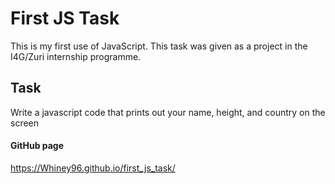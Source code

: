 # First JS Task
This is my first use of JavaScript. This task was given as a project in the I4G/Zuri internship programme.
## Task
Write a javascript code that prints out your name, height, and country on the screen


#### GitHub page
https://Whiney96.github.io/first_js_task/
